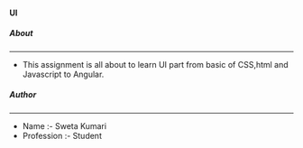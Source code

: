 #### UI

##### About
---

* This assignment is all about to learn UI part from basic of CSS,html and Javascript to Angular.

##### Author
---

* Name :- Sweta Kumari
* Profession :- Student

